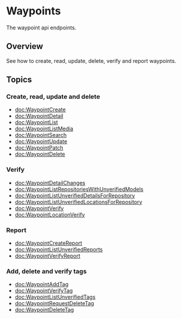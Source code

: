 #  Waypoints

The waypoint api endpoints.

## Overview

See how to create, read, update, delete, verify and report waypoints.

## Topics

### Create, read, update and delete

- <doc:WaypointCreate>
- <doc:WaypointDetail>
- <doc:WaypointList>
- <doc:WaypointListMedia>
- <doc:WaypointSearch>
- <doc:WaypointUpdate>
- <doc:WaypointPatch>
- <doc:WaypointDelete>

### Verify

- <doc:WaypointDetailChanges>
- <doc:WaypointListRepositoriesWithUnverifiedModels>
- <doc:WaypointListUnverifiedDetailsForRepository>
- <doc:WaypointListUnverifiedLocationsForRepository>
- <doc:WaypointVerify>
- <doc:WaypointLocationVerify>

### Report

- <doc:WaypointCreateReport>
- <doc:WaypointListUnverifiedReports>
- <doc:WaypointVerifyReport>

### Add, delete and verify tags

- <doc:WaypointAddTag>
- <doc:WaypointVerifyTag>
- <doc:WaypointListUnverifiedTags>
- <doc:WaypointRequestDeleteTag>
- <doc:WaypointDeleteTag>
